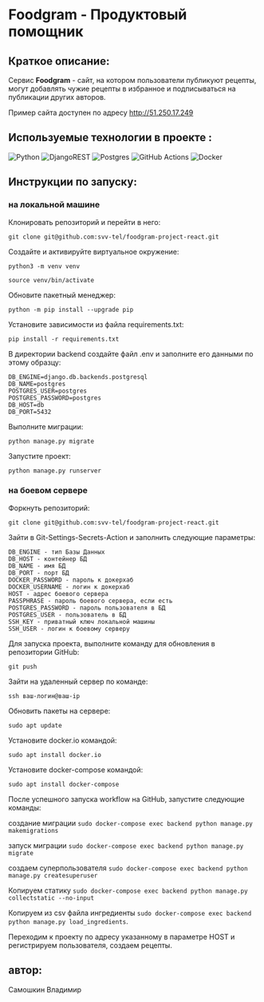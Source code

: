 # Foodgram - Продуктовый помощник  
  
## Краткое описание:  
Сервис **Foodgram** - сайт, на котором пользователи публикуют рецепты, могут добавлять чужие рецепты в избранное и подписываться на публикации других авторов.

Пример сайта доступен по адресу http://51.250.17.249
  
## Используемые технологии в проекте :
![Python](https://img.shields.io/badge/python-3670A0?style=for-the-badge&logo=python&logoColor=ffdd54)
![DjangoREST](https://img.shields.io/badge/DJANGO-REST-ff1709?style=for-the-badge&logo=django&logoColor=white&color=ff1709&labelColor=gray)
![Postgres](https://img.shields.io/badge/postgres-%23316192.svg?style=for-the-badge&logo=postgresql&logoColor=white)
![GitHub Actions](https://img.shields.io/badge/github%20actions-%232671E5.svg?style=for-the-badge&logo=githubactions&logoColor=white)
![Docker](https://img.shields.io/badge/docker-%230db7ed.svg?style=for-the-badge&logo=docker&logoColor=white)
  
## Инструкции по запуску:
### на локальной машине
Клонировать репозиторий и перейти в него:
```
git clone git@github.com:svv-tel/foodgram-project-react.git
```
Создайте и активируйте виртуальное окружение:
```
python3 -m venv venv
```
```commandline
source venv/bin/activate 
```
Обновите пакетный менеджер:
```commandline
python -m pip install --upgrade pip
```
Установите зависимости из файла requirements.txt:
```commandline
pip install -r requirements.txt
```
В директории backend создайте файл .env и заполните его данными по этому образцу: 
```commandline
DB_ENGINE=django.db.backends.postgresql
DB_NAME=postgres
POSTGRES_USER=postgres
POSTGRES_PASSWORD=postgres
DB_HOST=db
DB_PORT=5432
```
Выполните миграции:
```commandline
python manage.py migrate
```
Запустите проект:
```commandline
python manage.py runserver
```
### на боевом сервере
Форкнуть репозиторий:
```commandline
git clone git@github.com:svv-tel/foodgram-project-react.git
```
Зайти в Git-Settings-Secrets-Action и заполнить следующие параметры:
```commandline
DB_ENGINE - тип Базы Данных
DB_HOST - контейнер БД
DB_NAME - имя БД
DB_PORT - порт БД
DOCKER_PASSWORD - пароль к докерхаб
DOCKER_USERNAME - логин к докерхаб
HOST - адрес боевого сервера
PASSPHRASE - пароль боевого сервера, если есть
POSTGRES_PASSWORD - пароль пользователя в БД
POSTGRES_USER - пользователь в БД
SSH_KEY - приватный ключ локальной машины
SSH_USER - логин к боевому серверу
```
Для запуска проекта, выполните команду для обновления в репозитории GitHub:
```commandline
git push
```
Зайти на удаленный сервер по команде:
```commandline
ssh ваш-логин@ваш-ip
```
Обновить пакеты на сервере:
```commandline
sudo apt update
```
Установите docker.io командой:
```commandline
sudo apt install docker.io
```
Установите docker-compose командой:
```commandline
sudo apt install docker-compose
```
После успешного запуска workflow на GitHub, запустите следующие команды:

создание миграции
`sudo docker-compose exec backend python manage.py makemigrations`

запуск миграции
`sudo docker-compose exec backend python manage.py migrate`

создаем суперпользователя
`sudo docker-compose exec backend python manage.py createsuperuser`

Копируем статику `sudo docker-compose exec backend python manage.py collectstatic --no-input`

Копируем из csv файла ингредиенты `sudo docker-compose exec backend python manage.py load_ingredients`.
  
Переходим к проекту по адресу указанному в параметре HOST и регистрируем пользователя, создаем рецепты.

## автор:  
Самошкин Владимир
